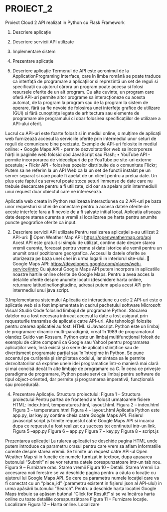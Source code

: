 # PROIECT_2
Proiect Cloud 2 API realizat in Python cu Flask Framework

1. Descriere aplicație	
2. Descriere servicii API utilizate	
3. Implementare sistem	
4. Prezentare aplicație	


1. Descriere aplicație
Termenul de API este acronimul de la ApplicationPrograming Interface, care în limba română se poate traduce ca interfață de programare a aplicațiilor si reprezintă un set de reguli si specificații cu ajutorul cărora un program poate accesa si folosi resursele oferite de un alt program. Cu alte cuvinte, un program care oferă API-uri permite altor programe sa interacționeze cu acesta automat, de la program la program sau de la program la sistem de operare, fără sa fie nevoie de folosirea unei interfețe grafice de utilizare (GUI) si fără cunoștințe legate de arhitectura sau elemente de programare ale programului ci doar folosirea specificațiilor de utilizare a API-ului oferit.

Lucrul cu API-uri este foarte folosit si in mediul online, o mulțime de aplicații web furnizează accesul la serviciile oferite prin intermediul unor seturi de reguli de comunicare bine precizate. Exemple de API-uri folosite in mediul online:
•	Google Maps API - permite dezvoltatorilor web sa incorporeze hărți in paginile web folosid cod JavaScript sau Flash;
•	YouTube API - permite incorporarea de videoclipuri de pe YouTube pe site-uri externe acestuia;
•	Flickr API - folosirea pozelor distribuite de o comunitate Flickr;
Putem sa ne referim la un API Web ca la un set de functii instalat pe un server separat si care poate fi apelat de un client pentru a prelua date. Un plus este faptul ca serverul poate stoca seturi immense de date care nu trebuie descarcate pentru a fi utilizate, cid oar sa apelam prin intermediull unui request doar obiectul care ne intereseaza. 

Aplicatia web creata in Python realizeaza interactiunea cu 2 API-uri pe baza unor requesturi si chei de conectare pentru a accesa datele oferite de aceste interfete fara a fi nevoie de a fi salvate initial local. Aplicatia afiseaza date despre starea curenta a vremii si localizarea pe harta pentru anumite puncte geografice oferite ca input.

2. Descriere servicii API utilizate
Pentru realizarea aplicației s-au utilizat 2 API-uri:
	Open Weather Map API: https://openweathermap.org/api 
Acest API este gratuit si simplu de utilizat, contine date despre starea vremii curente, forecast pentru vreme si date istorice ale vemii pentru un anumit oras/ pozitionare georgrafica. Accesul la datele oferite se utorizeaza pe baza unei chei in urma logarii in interiorul site-ului. 
	Google Maps API: https://developers.google.com/places/web-service/intro 
Cu ajutorul Google Maps API putem incorpora in aplicatiile noastre hartile online oferite de Google Maps. Pentru a avea acces la detaliile oferite despre anumite locatii (deschidere harta online, returnare latitudine/longitudine, adresa) putem apela acest API prin intermediul unui java script. 

3.Implementarea sistemului
Aplicatia de interactiune cu cele 2 API-uri este o aplicatie web si a fost implementata in cadrul pachetului software Microsoft Visual Studio Code folosind limbajul de programare Python. Stocarea datelor nu a fost necesara intrucat accesul la date a fost asigurat prin requesturile transmise de aplicatie catre API-uri. Alte tehnologii folosite pentru crearea aplicatiei au fost: HTML si Javascript. 
Python este un limbaj de programare dinamic multi-paradigmă, creat în 1989 de programatorul olandez Guido van Rossum. Python este un limbaj multifuncțional folosit de exemplu de către companii ca Google sau Yahoo! pentru programarea aplicațiilor web, însă există și o serie de aplicații științifice sau de divertisment programate parțial sau în întregime în Python. Se pune accentul pe curățenia și simplitatea codului, iar sintaxa sa le permite dezvoltatorilor să exprime unele idei programatice într-o manieră mai clară și mai concisă decât în alte limbaje de programare ca C. În ceea ce privește paradigma de programare, Python poate servi ca limbaj pentru software de tipul object-oriented, dar permite și programarea imperativă, funcțională sau procedurală. 

4. Prezentare Aplicație.
Structura proiectului:
Figura 1 – Structura proiectului
Pentru partea de frontend am folosit urmatoarele fisiere HTML: index.html, temperatures.html, layout.html.
Figura 2 – index.html
Figura 3 – temperature.html
Figura 4 – layout.html
Aplicatia Python este app.py, iar key.py contine cheia catre Google Maps API. Fisierul javascript script.js trimite requestul catre Google Maps API si incarca dupa ce requestul a fost realizat cu success tot continutul intr-un link.
Figura 5 –app.py
Figura 6 – app.py
Figura 7 – key.py
Figura 8 – script.js

Prezentarea aplicației
La rularea aplicatiei se deschide pagina HTML unde putem introduce ca parametru orasul pentru care vrem sa aflam informatiile curente despre starea vremii. Se trimite un request catre API-ul Open Weather Map si in functie de numele furnizat in textbox, dupa apasarea butonului “Submit” ni se vor returna datele corespunzatoare intr-un tab nou.
Figura 9 – Furnizare oras. Starea vremii
Figura 10 – Detalii. Starea Vremii
La accesarea noii ferestre se va deschide pagina pentru a căuta o locație cu ajutorul lui Google Maps API. Se cere ca parametru numele locației care va fi conectat cu un “place_id”  (parametru existent in fișierul json al API-ului) in urma apăsării butonului “Search”. Pentru a deschide harta locatiei Google Maps trebuie sa apăsam butonul “Click for Result!” si se va încărca harta online cu toate detaliile corespunzătoare
Figura 11 – Furnizare locație. Localizare
Figura 12 – Harta online. Localizare

 


